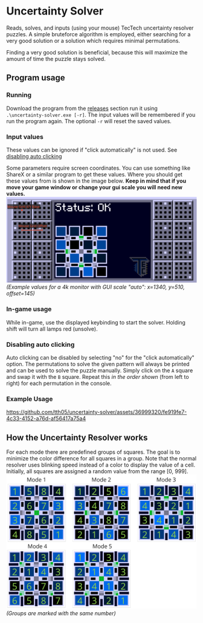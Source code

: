 # Uncertainty Solver
Reads, solves, and inputs (using your mouse) TecTech uncertainty resolver puzzles. A simple bruteforce algorithm is
employed, either searching for a very good solution or a solution which requires minimal permutations. 

Finding a very good solution is beneficial, because this will maximize the amount of time the puzzle stays solved. 

## Program usage

### Running
Download the program from the [releases](https://github.com/tth05/uncertainty-solver/releases) section run it using 
`.\uncertainty-solver.exe [-r]`. The input values will be remembered if you run the program again. The optional `-r` 
will reset the saved values.

### Input values
These values can be ignored if "click automatically" is not used. See [disabling auto clicking](#disabling-auto-clicking)

Some parameters require screen coordinates. You can use something like ShareX or a similar program to get these values.
Where you should get these values from is shown in the image below. **Keep in mind that if you move your game window or
change your gui scale you will need new values.**
![](media/screen_values.png)
_(Example values for a 4k monitor with GUI scale "auto": x=1340, y=510, offset=145)_

### In-game usage
While in-game, use the displayed keybinding to start the solver. Holding shift will turn all lamps red (unsolve).

### Disabling auto clicking
Auto clicking can be disabled by selecting "no" for the "click automatically" option. The permutations to solve the
given pattern will always be printed and can be used to solve the puzzle manually. Simply click on the `A` square and
swap it with the `B` square. Repeat this *in the order shown* (from left to right) for each permutation in the console.

### Example Usage
https://github.com/tth05/uncertainty-solver/assets/36999320/fe919fe7-4c33-4152-a76d-af56417a75a4

## How the Uncertainty Resolver works
For each mode there are predefined groups of squares. The goal is to minimize the color difference for all squares in
a group. Note that the normal resolver uses blinking speed instead of a color to display the value of a cell.
Initially, all squares are assigned a random value from the range [0, 999].
![](media/mode_patterns.png)
_(Groups are marked with the same number)_
